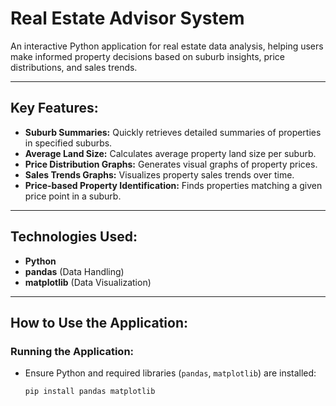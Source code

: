 #  Real Estate Advisor System

An interactive Python application for real estate data analysis, helping users make informed property decisions based on suburb insights, price distributions, and sales trends.

---

##  Key Features:

- **Suburb Summaries:** Quickly retrieves detailed summaries of properties in specified suburbs.
- **Average Land Size:** Calculates average property land size per suburb.
- **Price Distribution Graphs:** Generates visual graphs of property prices.
- **Sales Trends Graphs:** Visualizes property sales trends over time.
- **Price-based Property Identification:** Finds properties matching a given price point in a suburb.

---

##  Technologies Used:

- **Python**
- **pandas** (Data Handling)
- **matplotlib** (Data Visualization)

---

##  How to Use the Application:

### **Running the Application:**

- Ensure Python and required libraries (`pandas`, `matplotlib`) are installed:
  ```bash
  pip install pandas matplotlib
